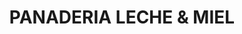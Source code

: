 ---
title: "PANADERIA LECHE & MIEL"
url: /nezahualcoyotl/panaderia-leche-und-miel/
shop: panadería
---